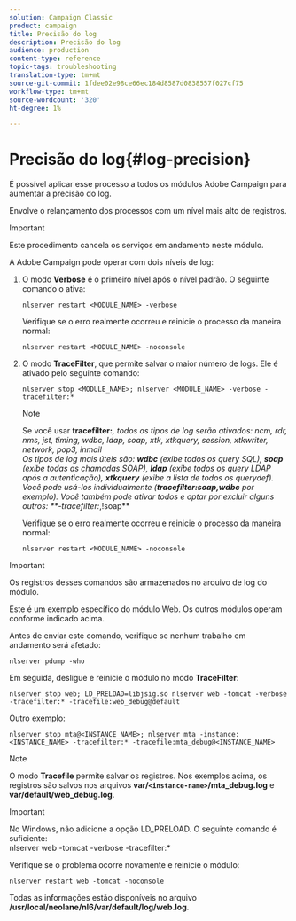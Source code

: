 ```yaml
---
solution: Campaign Classic
product: campaign
title: Precisão do log
description: Precisão do log
audience: production
content-type: reference
topic-tags: troubleshooting
translation-type: tm+mt
source-git-commit: 1fdee02e98ce66ec184d8587d0838557f027cf75
workflow-type: tm+mt
source-wordcount: '320'
ht-degree: 1%

---
```



# Precisão do log{#log-precision}

É possível aplicar esse processo a todos os módulos Adobe Campaign para aumentar a precisão do log.

Envolve o relançamento dos processos com um nível mais alto de registros.

>[!IMPORTANT]
>
>Este procedimento cancela os serviços em andamento neste módulo.

A Adobe Campaign pode operar com dois níveis de log:

1. O modo **Verbose** é o primeiro nível após o nível padrão. O seguinte comando o ativa:

   ```
   nlserver restart <MODULE_NAME> -verbose 
   ```

   Verifique se o erro realmente ocorreu e reinicie o processo da maneira normal:

   ```
   nlserver restart <MODULE_NAME> -noconsole
   ```

1. O modo **TraceFilter**, que permite salvar o maior número de logs. Ele é ativado pelo seguinte comando:

   ```
   nlserver stop <MODULE_NAME>; nlserver <MODULE_NAME> -verbose -tracefilter:*
   ```

   >[!NOTE]
   >
   >Se você usar **tracefilter:***, todos os tipos de log serão ativados: ncm, rdr, nms, jst, timing, wdbc, ldap, soap, xtk, xtkquery, session, xtkwriter, network, pop3, inmail\
   >Os tipos de log mais úteis são: **wdbc** (exibe todos os query SQL), **soap** (exibe todas as chamadas SOAP), **ldap** (exibe todos os query LDAP após a autenticação), **xtkquery** (exibe a lista de todos os querydef).\
   >Você pode usá-los individualmente (**tracefilter:soap,wdbc** por exemplo). Você também pode ativar todos e optar por excluir alguns outros: **-tracefilter:*,!soap**

   Verifique se o erro realmente ocorreu e reinicie o processo da maneira normal:

   ```
   nlserver restart <MODULE_NAME> -noconsole
   ```

>[!IMPORTANT]
>
>Os registros desses comandos são armazenados no arquivo de log do módulo.

Este é um exemplo específico do módulo Web. Os outros módulos operam conforme indicado acima.

Antes de enviar este comando, verifique se nenhum trabalho em andamento será afetado:

```
nlserver pdump -who
```

Em seguida, desligue e reinicie o módulo no modo **TraceFilter**:

```
nlserver stop web; LD_PRELOAD=libjsig.so nlserver web -tomcat -verbose -tracefilter:* -tracefile:web_debug@default
```

Outro exemplo:

```
nlserver stop mta@<INSTANCE_NAME>; nlserver mta -instance:<INSTANCE_NAME> -tracefilter:* -tracefile:mta_debug@<INSTANCE_NAME>
```

>[!NOTE]
>
>O modo **Tracefile** permite salvar os registros. Nos exemplos acima, os registros são salvos nos arquivos **var/`<instance-name>`/mta_debug.log** e **var/default/web_debug.log**.

>[!IMPORTANT]
>
>No Windows, não adicione a opção LD_PRELOAD. O seguinte comando é suficiente:\
>nlserver web -tomcat -verbose -tracefilter:*

Verifique se o problema ocorre novamente e reinicie o módulo:

```
nlserver restart web -tomcat -noconsole
```

Todas as informações estão disponíveis no arquivo **/usr/local/neolane/nl6/var/default/log/web.log**.
